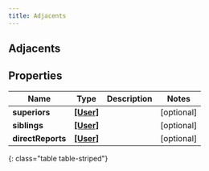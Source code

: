 ```yaml
---
title: Adjacents
---
```

## Adjacents

## Properties

|Name | Type | Description | Notes|
|------------ | ------------- | ------------- | -------------|
| **superiors** | [**[User]**](User.html) |  | [optional] |
| **siblings** | [**[User]**](User.html) |  | [optional] |
| **directReports** | [**[User]**](User.html) |  | [optional] |
{: class="table table-striped"}


